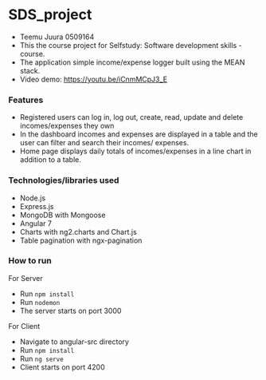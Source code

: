 # SDS_project
- Teemu Juura 0509164
- This the course project for Selfstudy: Software development skills -course.  
- The application simple income/expense logger built using the MEAN stack.
- Video demo: https://youtu.be/iCnmMCpJ3_E

### Features
- Registered users can log in, log out, create, read, update and delete incomes/expenses they own
- In the dashboard incomes and expenses are displayed in a table and the user can filter and search their
incomes/ expenses.
- Home page displays daily totals of incomes/expenses in a line chart in addition to a table.

### Technologies/libraries used
- Node.js
- Express.js
- MongoDB with Mongoose
- Angular 7
- Charts with ng2.charts and Chart.js
- Table pagination with ngx-pagination

### How to run
For Server
- Run `npm install`
- Run `nodemon`
- The server starts on port 3000

For Client
- Navigate to angular-src directory
- Run `npm install`
- Run `ng serve`
- Client starts on port 4200
